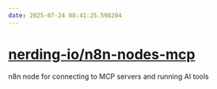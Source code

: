 ```yaml
---
date: 2025-07-24 08:41:25.598204
---
```


# [nerding-io/n8n-nodes-mcp](https://github.com/nerding-io/n8n-nodes-mcp)

n8n node for connecting to MCP servers and running AI tools